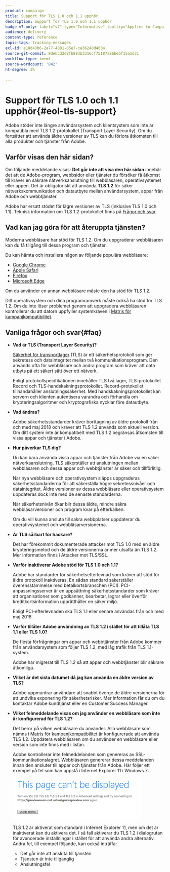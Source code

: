 ```yaml
---
product: campaign
title: Support för TLS 1.0 och 1.1 upphör
description: Support för TLS 1.0 och 1.1 upphör
badge-v7-only: label="v7" type="Informative" tooltip="Applies to Campaign Classic v7 only"
audience: delivery
content-type: reference
topic-tags: tracking-messages
exl-id: e18d43b6-2a77-4881-85e7-ca36248d4634
source-git-commit: 8debcd3d8fb883b3316cf75187a86bebf15a1d31
workflow-type: tm+mt
source-wordcount: '842'
ht-degree: 3%

---
```


# Support för TLS 1.0 och 1.1 upphör{#eol-tls-support}



Adobe stöder inte längre användarsystem och klientsystem som inte är kompatibla med TLS 1.2-protokollet (Transport Layer Security). Om du fortsätter att använda äldre versioner av TLS kan du förlora åtkomsten till alla produkter och tjänster från Adobe.

## Varför visas den här sidan?

Om följande meddelande visas: **Det går inte att visa den här sidan** innebär det att de Adobe-program, webbsidor eller tjänster du försöker få åtkomst till kräver en säkrare nätverksanslutning till webbläsaren, operativsystemet eller appen. Det är obligatoriskt att använda **TLS 1.2** för säker nätverkskommunikation och datautbyte mellan användarsystem, appar från Adobe och webbtjänster.

Adobe har ersatt stödet för lägre versioner av TLS (inklusive TLS 1.0 och 1.1). Teknisk information om TLS 1.2-protokollet finns på [Frågor och svar](#faq).

## Vad kan jag göra för att återuppta tjänsten?

Moderna webbläsare har stöd för TLS 1.2. Om du uppgraderar webbläsaren kan du få tillgång till dessa program och tjänster.

Du kan hämta och installera någon av följande populära webbläsare:

* [Google Chrome](https://www.google.com/chrome/)
* [Apple Safari](https://www.apple.com/safari/)
* [Firefox](https://www.mozilla.org/en-US/firefox/new/)
* [Microsoft Edge](https://www.microsoft.com/en-us/edge)

Om du använder en annan webbläsare måste den ha stöd för TLS 1.2.

Ditt operativsystem och dina programramverk måste också ha stöd för TLS 1.2. Om du inte löser problemet genom att uppgradera webbläsaren kontrollerar du att datorn uppfyller systemkraven i [Matris för kampanjkompatibilitet](../../rn/using/compatibility-matrix.md).

## Vanliga frågor och svar{#faq}

* **Vad är TLS (Transport Layer Security)?**

   [Säkerhet för transportlager](https://en.wikipedia.org/wiki/Transport_Layer_Security) (TLS) är ett säkerhetsprotokoll som ger sekretess och dataintegritet mellan två kommunikationsprogram. Den används ofta för webbläsare och andra program som kräver att data utbyts på ett säkert sätt över ett nätverk.

   Enligt protokollspecifikationen innehåller TLS två lager, TLS-protokollet Record och TLS-handskakningsprotokollet. Record-protokollet tillhandahåller anslutningssäkerhet. Med handskakningsprotokollet kan servern och klienten autentisera varandra och förhandla om krypteringsalgoritmer och kryptografiska nycklar före datautbyte.

* **Vad ändras?**

   Adobe säkerhetsstandarder kräver borttagning av äldre protokoll från och med maj 2018 och kräver att TLS 1.2 används som aktuell version. Om ditt system inte är kompatibelt med TLS 1.2 begränsas åtkomsten till vissa appar och tjänster i Adobe.

* **Hur påverkar TLS dig?**

   Du kan bara använda vissa appar och tjänster från Adobe via en säker nätverksanslutning. TLS säkerställer att anslutningen mellan webbläsaren och dessa appar och webbtjänster är säker och tillförlitlig.

   När nya webbläsare och operativsystem släpps uppgraderas säkerhetsstandarderna för att säkerställa högre sekretessnivåer och dataintegritet. Äldre versioner av dessa webbläsare eller operativsystem uppdateras dock inte med de senaste standarderna.

   När säkerhetsnivån ökar blir dessa äldre, mindre säkra webbläsarversioner och program kvar på efterkälken.

   Om du vill kunna ansluta till säkra webbplatser uppdaterar du operativsystemet och webbläsarversionerna.

* **Är TLS sårbart för hackare?**

   Det har förekommit dokumenterade attacker mot TLS 1.0 med en äldre krypteringsmetod och de äldre versionerna är mer utsatta än TLS 1.2. Mer information finns i Attacker mot TLS/SSL.

* **Varför inaktiverar Adobe stöd för TLS 1.0 och 1.1?**

   Adobe har standarder för säkerhetsefterlevnad som kräver att stöd för äldre protokoll inaktiveras. En sådan standard säkerställer överensstämmelse med betalkortsbranschen (PCI). PCI-anpassningsserver är en uppsättning säkerhetsstandarder som kräver att organisationer som godkänner, bearbetar, lagrar eller överför kreditkortsinformation upprätthåller en säker miljö.

   Enligt PCI-efterlevnaden ska TLS 1.1 eller senare användas från och med maj 2018.

* **Varför tillåter Adobe användning av TLS 1.2 i stället för att tillåta TLS 1.1 eller TLS 1.0?**

   De flesta förfrågningar om appar och webbtjänster från Adobe kommer från användarsystem som följer TLS 1.2, med låg trafik från TLS 1.1-system.

   Adobe har migrerat till TLS 1.2 så att appar och webbtjänster blir säkrare åtkomliga.

* **Vilket är det sista datumet då jag kan använda en äldre version av TLS?**

   Adobe uppmuntrar användare att snabbt överge de äldre versionerna för att undvika exponering för säkerhetsrisker. Mer information får du om du kontaktar Adobe kundtjänst eller en Customer Success Manager.

* **Vilket felmeddelande visas om jag använder en webbläsare som inte är konfigurerad för TLS 1.2?**

   Det beror på vilken webbläsare du använder. Alla webbläsare som nämns i [Matris för kampanjkompatibilitet](../../rn/using/compatibility-matrix.md) är konfigurerade att använda TLS 1.2. Uppdatera webbläsaren om du använder en webbläsare eller version som inte finns med i listan.

   Adobe kontrollerar inte felmeddelanden som genereras av SSL-kommunikationslagret. Webbläsaren genererar dessa meddelanden innan den ansluter till appar och tjänster från Adobe. Här följer ett exempel på fel som kan uppstå i Internet Explorer 11 i Windows 7:

   ![](assets/do-not-translate/page-not-displayed.png)

   TLS 1.2 är aktiverat som standard i Internet Explorer 11, men om det är inaktiverat kan du aktivera det. I så fall aktiverar du TLS 1.2 i dialogrutan för avancerade inställningar i stället för att använda andra alternativ. Andra fel, till exempel följande, kan också inträffa:

   * Det går inte att ansluta till tjänsten
   * Tjänsten är inte tillgänglig
   * Anslutningsfel
